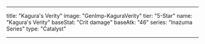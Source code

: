 ---

title: "Kagura's Verity"
image: "GenImp-KaguraVerity"
tier: "5-Star"
name: "Kagura's Verity"
baseStat: "Crit damage"
baseAtk: "46"
series: "Inazuma Series"
type: "Catalyst"

---